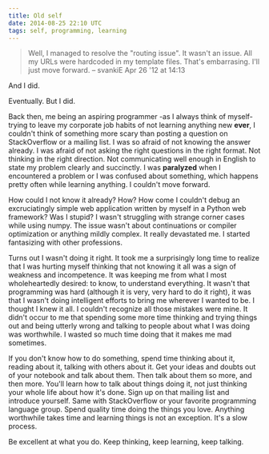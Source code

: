 ```yaml
---
title: Old self
date: 2014-08-25 22:10 UTC
tags: self, programming, learning
---
```


> Well, I managed to resolve the "routing issue". It wasn't an issue. All my URLs
> were hardcoded in my template files. That's embarrasing. I'll just move forward.
> –  svankiE Apr 26 '12 at 14:13

And I did.

Eventually. But I did.

Back then, me being an aspiring programmer -as I always think of myself- trying to leave my corporate job habits of not learning anything new **ever**, I couldn't think of something more scary than posting a question on StackOverflow or a mailing list. I was so afraid of not knowing the answer already. I was afraid of not asking the right questions in the right format. Not thinking in the right direction. Not communicating well enough in English to state my problem clearly and succinctly. I was **paralyzed** when I encountered a problem or I was confused about something, which happens pretty often while learning anything. I couldn't move forward.

How could I not know it already? How? How come I couldn't debug an excruciatingly simple web application written by myself in a Python web framework? Was I stupid? I wasn't struggling with strange corner cases while using numpy. The issue wasn't about continuations or compiler optimization or anything mildly complex. It really devastated me. I started fantasizing with other professions.

Turns out I wasn't doing it right. It took me a surprisingly long time to realize that I was hurting myself thinking that not knowing it all was a sign of weakness and incompetence. It was keeping me from what I most wholeheartedly desired: to know, to understand everything. It wasn't that programming was hard (although it is very, very hard to do it right), it was that I wasn't doing intelligent efforts to bring me wherever I wanted to be. I thought I knew it all. I couldn't recognize all those mistakes were mine. It didn't occur to me that spending some more time thinking and trying things out and being utterly wrong and talking to people about what I was doing was worthwhile. I wasted so much time doing that it makes me mad sometimes.

If you don't know how to do something, spend time thinking about it, reading about it, talking with others about it. Get your ideas and doubts out of your notebook and talk about them. Then talk about them so more, and then more. You'll learn how to talk about things doing it, not just thinking your whole life about how it's done. Sign up on that mailing list and introduce yourself. Same with StackOverflow or your favorite programming language group. Spend quality time doing the things you love. Anything worthwhile takes time and learning things is not an exception. It's a slow process.

Be excellent at what you do. Keep thinking, keep learning, keep talking.
